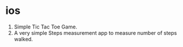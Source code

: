 # ios
1) Simple Tic Tac Toe Game.
2) A very simple Steps measurement app to measure number of steps walked.

